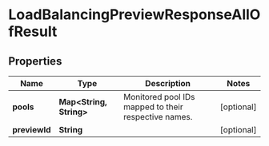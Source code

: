 

# LoadBalancingPreviewResponseAllOfResult


## Properties

| Name | Type | Description | Notes |
|------------ | ------------- | ------------- | -------------|
|**pools** | **Map&lt;String, String&gt;** | Monitored pool IDs mapped to their respective names. |  [optional] |
|**previewId** | **String** |  |  [optional] |




